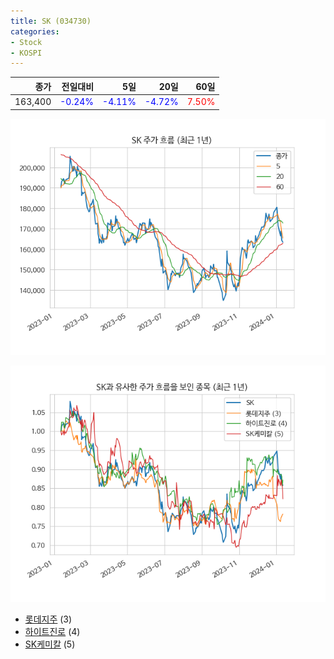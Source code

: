```yaml
---
title: SK (034730)
categories:
- Stock
- KOSPI
---
```


|종가|전일대비|5일|20일|60일|
|---:|-------:|--:|---:|---:|
|163,400|<span style="color: blue">-0.24%</span>|<span style="color: blue">-4.11%</span>|<span style="color: blue">-4.72%</span>|<span style="color: red">7.50%</span>|


<!-- more -->

![034730](/assets/images/stock/034730.png)

![034730](/assets/images/stock/034730_sim.png)

- [롯데지주](/004990/) (3)
- [하이트진로](/000080/) (4)
- [SK케미칼](//285130/) (5)
